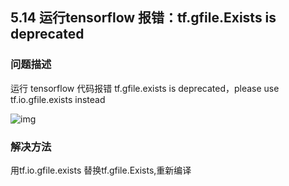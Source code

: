 ## 5.14 运行tensorflow 报错：tf.gfile.Exists is deprecated
### 问题描述
运行 tensorflow 代码报错 tf.gfile.exists is deprecated，please use tf.io.gfile.exists instead 


![img](https://gitee.com/Atlas200DK/FAQ/raw/master/part5/img/4-14-1.png)


### 解决方法
用tf.io.gfile.exists 替换tf.gfile.Exists,重新编译

